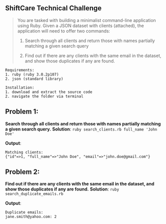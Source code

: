 

## **ShiftCare Technical Challenge**

> You are tasked with building a minimalist command-line application
> using Ruby. Given a JSON dataset with clients (attached), the
> application will need to offer two commands:
>
> 1. Search through all clients and return those with names partially
> matching a given search query
>
> 2. Find out if there are any clients with the same email in the dataset,
> and show those duplicates if any are found.

    Requirements:
    1. ruby (ruby 3.0.2p107)
    2. json (standard library)

    Installation:
    1. download and extract the source code
    2. navigate the folder via terminal

## Problem 1:

**Search through all clients and return those with names partially matching a given search query.**
**Solution**: `ruby search_clients.rb full_name 'John Doe'`

**Output**:

    Matching clients:
    {"id"=>1, "full_name"=>"John Doe", "email"=>"john.doe@gmail.com"}

## Problem 2:

**Find out if there are any clients with the same email in the dataset, and show those duplicates if any are found.**
**Solution**: `ruby search_duplicate_emails.rb`

**Output**:

    Duplicate emails:
    jane.smith@yahoo.com: 2
